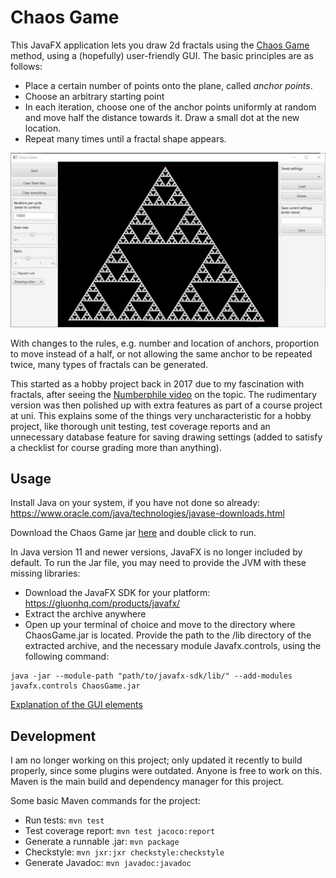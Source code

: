 # Chaos Game
This JavaFX application lets you draw 2d fractals using the [Chaos Game](https://en.wikipedia.org/wiki/Chaos_game) method, using a (hopefully) user-friendly GUI. The basic principles are as follows:
- Place a certain number of points onto the plane, called *anchor points*.
- Choose an arbitrary starting point
- In each iteration, choose one of the anchor points uniformly at random and move half the distance towards it. Draw a small dot at the new location.
- Repeat many times until a fractal shape appears.

![Sierpinski](https://github.com/RobertHarkonen/Chaos-Game-fractal-generator/blob/master/Documentation/Sierpinski.png?raw=true)

With changes to the rules, e.g. number and location of anchors, proportion to move instead of a half, or not allowing the same anchor to be repeated twice, many types of fractals can be generated.

This started as a hobby project back in 2017 due to my fascination with fractals, after seeing the [Numberphile video](https://youtu.be/kbKtFN71Lfs) on the topic. The rudimentary version was then polished up with extra features as part of a course project at uni. This explains some of the things very uncharacteristic for a hobby project, like thorough unit testing, test coverage reports and an unnecessary database feature for saving drawing settings (added to satisfy a checklist for course grading more than anything).

## Usage
Install Java on your system, if you have not done so already: https://www.oracle.com/java/technologies/javase-downloads.html

Download the Chaos Game jar [here](https://github.com/haxrober/otm-harjoitustyo/releases/tag/1.0) and double click to run.

In Java version 11 and newer versions, JavaFX is no longer included by default. To run the Jar file, you may need to provide the JVM with these missing libraries:
- Download the JavaFX SDK for your platform: https://gluonhq.com/products/javafx/
- Extract the archive anywhere
- Open up your terminal of choice and move to the directory where ChaosGame.jar is located. Provide the path to the /lib directory of the extracted archive, and the necessary module Javafx.controls, using the following command:
```
java -jar --module-path "path/to/javafx-sdk/lib/" --add-modules javafx.controls ChaosGame.jar
```

[Explanation of the GUI elements](https://github.com/RobertHarkonen/Chaos-Game-fractal-generator/blob/master/Documentation/GUI%20explanation.md)

## Development
I am no longer working on this project; only updated it recently to build properly, since some plugins were outdated. Anyone is free to work on this. Maven is the main build and dependency manager for this project.

Some basic Maven commands for the project:
- Run tests: `mvn test`
- Test coverage report: `mvn test jacoco:report`
- Generate a runnable .jar: `mvn package`
- Checkstyle: `mvn jxr:jxr checkstyle:checkstyle`
- Generate Javadoc: `mvn javadoc:javadoc`
